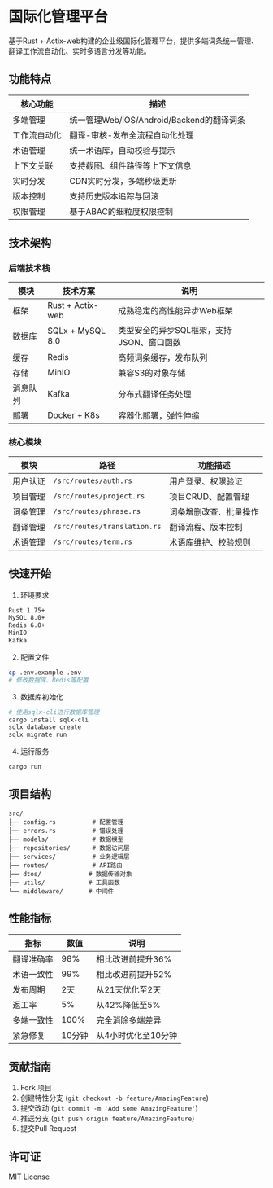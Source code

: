 # 国际化管理平台

基于Rust + Actix-web构建的企业级国际化管理平台，提供多端词条统一管理、翻译工作流自动化、实时多语言分发等功能。

## 功能特点

| 核心功能 | 描述 |
|---------|------|
| 多端管理 | 统一管理Web/iOS/Android/Backend的翻译词条 |
| 工作流自动化 | 翻译-审核-发布全流程自动化处理 |
| 术语管理 | 统一术语库，自动校验与提示 |
| 上下文关联 | 支持截图、组件路径等上下文信息 |
| 实时分发 | CDN实时分发，多端秒级更新 |
| 版本控制 | 支持历史版本追踪与回滚 |
| 权限管理 | 基于ABAC的细粒度权限控制 |

## 技术架构

### 后端技术栈

| 模块 | 技术方案 | 说明 |
|------|----------|------|
| 框架 | Rust + Actix-web | 成熟稳定的高性能异步Web框架 |
| 数据库 | SQLx + MySQL 8.0 | 类型安全的异步SQL框架，支持JSON、窗口函数 |
| 缓存 | Redis | 高频词条缓存，发布队列 |
| 存储 | MinIO | 兼容S3的对象存储 |
| 消息队列 | Kafka | 分布式翻译任务处理 |
| 部署 | Docker + K8s | 容器化部署，弹性伸缩 |

### 核心模块

| 模块 | 路径 | 功能描述 |
|------|------|----------|
| 用户认证 | `/src/routes/auth.rs` | 用户登录、权限验证 |
| 项目管理 | `/src/routes/project.rs` | 项目CRUD、配置管理 |
| 词条管理 | `/src/routes/phrase.rs` | 词条增删改查、批量操作 |
| 翻译管理 | `/src/routes/translation.rs` | 翻译流程、版本控制 |
| 术语管理 | `/src/routes/term.rs` | 术语库维护、校验规则 |

## 快速开始

1. 环境要求
```bash
Rust 1.75+
MySQL 8.0+
Redis 6.0+
MinIO
Kafka
```

2. 配置文件
```bash
cp .env.example .env
# 修改数据库、Redis等配置
```

3. 数据库初始化
```bash
# 使用sqlx-cli进行数据库管理
cargo install sqlx-cli
sqlx database create
sqlx migrate run
```

4. 运行服务
```bash
cargo run
```

## 项目结构

```
src/
├── config.rs          # 配置管理
├── errors.rs          # 错误处理
├── models/            # 数据模型
├── repositories/      # 数据访问层
├── services/          # 业务逻辑层
├── routes/            # API路由
├── dtos/             # 数据传输对象
├── utils/            # 工具函数
└── middleware/       # 中间件
```

## 性能指标

| 指标 | 数值 | 说明 |
|------|------|------|
| 翻译准确率 | 98% | 相比改进前提升36% |
| 术语一致性 | 99% | 相比改进前提升52% |
| 发布周期 | 2天 | 从21天优化至2天 |
| 返工率 | 5% | 从42%降低至5% |
| 多端一致性 | 100% | 完全消除多端差异 |
| 紧急修复 | 10分钟 | 从4小时优化至10分钟 |

## 贡献指南

1. Fork 项目
2. 创建特性分支 (`git checkout -b feature/AmazingFeature`)
3. 提交改动 (`git commit -m 'Add some AmazingFeature'`)
4. 推送分支 (`git push origin feature/AmazingFeature`)
5. 提交Pull Request

## 许可证

MIT License
